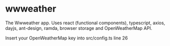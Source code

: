# wwweather
The Wwweather app. Uses react (functional components), typescript, axios, dayjs, ant-design, ramda, browser storage and OpenWeatherMap API.

Insert your OpenWeatherMap key into src/config.ts line 26
